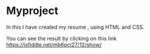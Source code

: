 # Myproject

In this I have created my resume , using HTML and CSS. 

You can see the result by clicking on this link  https://jsfiddle.net/mb6pcj27/12/show/



